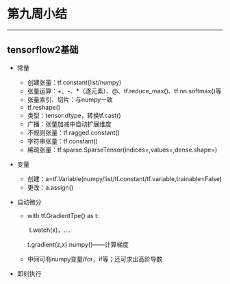 # 第九周小结
---
## tensorflow2基础 
* 常量
  * 创建张量：tf.constant(list/numpy)
  * 张量运算：+、-、*（逐元素）、@、tf.reduce_max()、tf.nn.softmax()等
  * 张量索引、切片：与numpy一致
  * tf.reshape()
  * 类型：tensor.dtype，转换tf.cast()
  * 广播：张量加减中自动扩展维度
  * 不规则张量：tf.ragged.constant()
  * 字符串张量：tf.constant()
  * 稀疏张量：tf.sparse.SparseTensor(indices=,values=,dense.shape=)
  
* 变量
  * 创建：a=tf.Variable(numpy/list/tf.constant/tf.variable,trainable=False)
  * 更改：a.assign()
  
* 自动微分

  * with tf.GradientTpe() as t:

    ​        t.watch(x)，....

    t.gradient(z,x).numpy()——计算梯度

  * 中间可有numpy变量/for，if等；还可求出高阶导数

* 即刻执行
